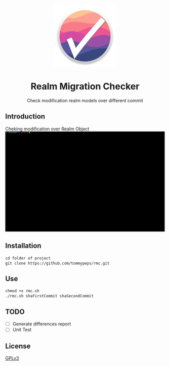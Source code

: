 <p align="center"><img src="./icon.png" width="200px"></p>
<h1 align="center">Realm Migration Checker</h1> <p
align="center">Check modification realm models over different commit</p>



## Introduction
Cheking modification over Realm Object
![Alt Text](screenshot.gif)

## Installation
```
cd folder of project
git clone https://github.com/tommypeps/rmc.git
```

## Use
```
chmod +x rmc.sh 	
./rmc.sh shaFirstCommit shaSecondCommit
```

## TODO

- [ ] Generate differences report
- [ ] Unit Test

## License

[GPLv3](http://www.gnu.org/licenses/gpl-3.0.txt)

